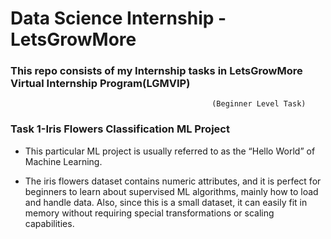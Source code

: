 # Data Science Internship -LetsGrowMore
### This repo consists of my Internship tasks in LetsGrowMore Virtual Internship Program(LGMVIP)


 
 
                                                 (Beginner Level Task)
                                         
### Task 1-Iris Flowers Classification ML Project     

   - This particular ML project is usually referred to as the “Hello World” of Machine Learning. 

   - The iris flowers dataset contains numeric attributes, and it is perfect for beginners to learn about supervised ML algorithms, mainly how to load and handle data. Also, since this is a small dataset, it can easily fit in memory without requiring special transformations or scaling capabilities.
